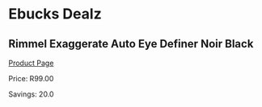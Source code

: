 
# Ebucks Dealz
## Rimmel Exaggerate Auto Eye Definer Noir Black
[Product Page](https://www.ebucks.com/web/shop/productSelected.do?prodId=339412970&catId=370101825)

Price: R99.00

Savings: 20.0


	